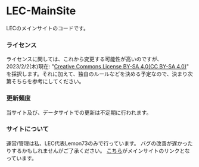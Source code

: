 # LEC-MainSite
LECのメインサイトのコードです。

### ライセンス
ライセンスに関しては、これから変更する可能性が高いのですが、
2023/2/2(木)現在:
"[Creative Commons License BY-SA 4.0(CC BY-SA 4.0)](https://creativecommons.org/licenses/by-sa/4.0/deed.ja)"
を採択します。それに加えて、独自のルールなどを決める予定なので、決まり次第そちらを参考にしてください。

### 更新頻度
当サイト及び、データサイトでの更新は不定期に行われます。

### サイトについて
運営/管理は私、LEC代表Lemon73のみで行っています。
バグの改善が遅かったりするかもしれませんがご了承ください。
[こちら](http://lec.starfree.jp)がメインサイトのリンクとなっています。
